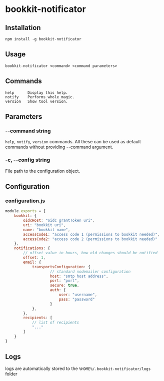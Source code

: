 # bookkit-notificator

## Installation
```
npm install -g bookkit-notificator
```

## Usage
```
bookkit-notificator <command> <command parameters>
```

## Commands
```
help      Display this help.
notify    Performs whole magic.
version   Show tool version.
```

## Parameters

### --command string
```help```, ```notify```, ```version``` commands. All these can be used as default commands without providing --command argument.

### -c, --config string
File path to the configuration object.

## Configuration

### configuration.js
```js
module.exports = {
    bookkit: {
        oidcHost: "oidc grantToken uri",
        uri: "bookkit uri",
        name: "bookkit name",
        accessCode1: "access code 1 (permissions to bookkit needed)",
        accessCode2: "access code 2 (permissions to bookkit needed)"
    },
    notifications: {
        // offset value in hours, how old changes should be notified
        offset: 1, 
        email: {
            transportsConfiguration: {
                    // standard nodemailer configuration
                    host: "smtp host address", 
                    port: "port",
                    secure: true,
                    auth: {
                        user: "username",
                        pass: "password"
                    }
            },
        },
        recipients: [
            // list of recipients
            "..."
        ]
    }
}
```

## Logs
logs are automatically stored to the ```%HOME%/.bookkit-notificator/logs``` folder